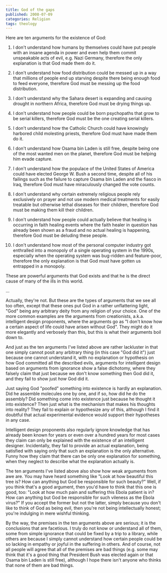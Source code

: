 ```yaml
---
title: God of the gaps
published: 2008-07-09
categories: Religion
tags: theology
---
```


Here are ten arguments for the existence of God:

1.   I don't understand how humans by themselves could have put people with an insane
     agenda in power and even help them commit unspeakable acts of evil, e.g. Nazi
     Germany, therefore the only explanation is that God made them do it.

2.   I don't understand how food distribution could be messed up in a way that millions of
     people end up starving despite there being enough food to feed everyone, therefore
     God must be messing up the food distribution.

3.   I don't understand why the Sahara desert is expanding and causing drought in northern
     Africa, therefore God must be drying things up.

4.   I don't understand how people could be born psychopaths that grow to be serial
     killers, therefore God must be the one creating serial killers.

5.   I don't understand how the Catholic Church could have knowingly harbored child
     molesting priests, therefore God must have made them do it.

6.   I don't understand how Osama bin Laden is still free, despite being one of the most
     wanted men on the planet, therefore God must be helping him evade capture.

7.   I don't understand how the populace of the United States of America could have
     elected George W. Bush a second time, despite all of his failings such as the failure
     to capture Osama bin Laden and the fiasco in Iraq, therefore God must have
     miraculously changed the vote counts.

8.   I don't understand why certain extremely religious people rely exclusively on prayer
     and not use modern medical treatments for easily treatable but otherwise lethal
     diseases for their children, therefore God must be making them kill their children.

9.   I don't understand how people could actually believe that healing is occurring in
     faith healing events where the faith healer in question has already been shown as a
     fraud and no actual healing is happening, therefore God must be deluding these
     people.

10.  I don't understand how most of the personal computer industry got enthralled into a
     monopoly of a single operating system in the 1990s, especially when the operating
     system was bug-ridden and feature-poor, therefore the only explanation is that God
     must have gotten us entrapped in a monopoly.

These are powerful arguments that God exists and that he is the direct cause of many of the ills in this world.

<!--more-->

...

Actually, they're not.  But these are the types of arguments that we see all too often,
except that these ones put God in a rather unflattering light, "God" being any arbitrary
deity from any religion of your choice.  One of the more common examples are the arguments
from creationists, a.k.a. intelligent design proponents, where the arguments go as "I
don't know how a certain aspect of life could have arisen without God".  They might do it
more elegantly and verbosely than this, but this is what their arguments boil down to.

And just as the ten arguments I've listed above are rather lackluster in that one simply
cannot posit any arbitrary thing (in this case "God did it") just because one cannot
understand it, with no explanation or hypothesis on how God committed all the described
evils, arguments for intelligent design based on arguments from ignorance show a false
dichotomy, where they falsely claim that just because we don't know something then God did
it, and they fail to show just _how_ God did it.

Just saying God "poofed" something into existence is hardly an explanation.  Did he
assemble molecules one by one, and if so, how did he do the assembly?  Did something come
into existence just because he thought it into existence?  Then just what is the mechanism
that makes his thoughts into reality?  They fail to explain or hypothesize any of this,
although I find it doubtful that actual experimental evidence would support their
hypotheses in any case.

Intelligent design proponents also regularly ignore knowledge that has already been known
for years or even over a hundred years for most cases they claim can only be explained
with the existence of an intelligent designer.  Incidentally, they fail to provide an
actual explanation, being satisfied with saying only that such an explanation is the only
alternative.  Funny how they claim that there can be only one explanation for something,
when they neglect to describe what the explanation actually is.

The ten arguments I've listed above also show how weak arguments from awe are.  You may
have heard something like "Look at how beautiful this tree is?  How can anything but God
be responsible for such beauty?"  Well, if you think that's a good argument, then you'd
have to think that this one is good, too: "Look at how much pain and suffering this Ebola
patient is in?  How can anything but God be responsible for such vileness as the Ebola
virus?"  If you accept the former but not the latter, simply because you don't like to
think of God as being evil, then you're not being intellectually honest; you're indulging
in mere wishful thinking.

By the way, the premises in the ten arguments above are serious; it is the conclusions
that are facetious.  I truly do not know or understand all of them, some from simple
ignorance that could be fixed by a trip to a library, while others are because I simply
cannot understand how certain people could be so lacking in empathy or joyful in the
suffering in others.  And of course, not all people will agree that all of the premises
are bad things (e.g. some may think that it's a good thing that President Bush was elected
again or that Osama bin Laden is still free), although I hope there isn't anyone who
thinks that none of them are bad things.
